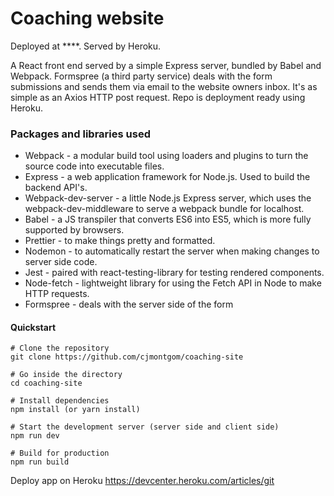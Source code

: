 # Coaching website

Deployed at ****. Served by Heroku.

A React front end served by a simple Express server, bundled by Babel and Webpack.
Formspree (a third party service) deals with the form submissions and sends them via email to the website owners inbox. It's as simple as an Axios HTTP post request.
Repo is deployment ready using Heroku.

### Packages and libraries used

- Webpack - a modular build tool using loaders and plugins to turn the source code into executable files.
- Express - a web application framework for Node.js. Used to build the backend API's.
- Webpack-dev-server - a little Node.js Express server, which uses the webpack-dev-middleware to serve a webpack bundle for localhost.
- Babel - a JS transpiler that converts ES6 into ES5, which is more fully supported by browsers.
- Prettier - to make things pretty and formatted.
- Nodemon - to automatically restart the server when making changes to server side code.
- Jest - paired with react-testing-library for testing rendered components.
- Node-fetch - lightweight library for using the Fetch API in Node to make HTTP requests.
- Formspree - deals with the server side of the form

#### Quickstart

```
# Clone the repository
git clone https://github.com/cjmontgom/coaching-site

# Go inside the directory
cd coaching-site

# Install dependencies
npm install (or yarn install)

# Start the development server (server side and client side)
npm run dev

# Build for production
npm run build
```
Deploy app on Heroku
https://devcenter.heroku.com/articles/git
